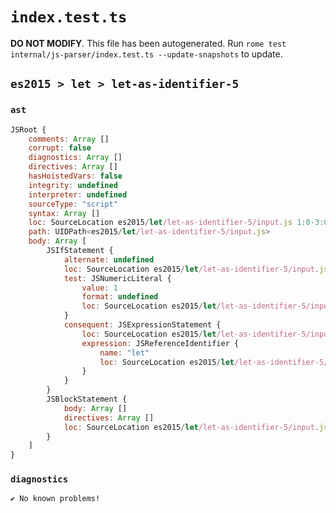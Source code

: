 # `index.test.ts`

**DO NOT MODIFY**. This file has been autogenerated. Run `rome test internal/js-parser/index.test.ts --update-snapshots` to update.

## `es2015 > let > let-as-identifier-5`

### `ast`

```javascript
JSRoot {
	comments: Array []
	corrupt: false
	diagnostics: Array []
	directives: Array []
	hasHoistedVars: false
	integrity: undefined
	interpreter: undefined
	sourceType: "script"
	syntax: Array []
	loc: SourceLocation es2015/let/let-as-identifier-5/input.js 1:0-3:0
	path: UIDPath<es2015/let/let-as-identifier-5/input.js>
	body: Array [
		JSIfStatement {
			alternate: undefined
			loc: SourceLocation es2015/let/let-as-identifier-5/input.js 1:0-1:10
			test: JSNumericLiteral {
				value: 1
				format: undefined
				loc: SourceLocation es2015/let/let-as-identifier-5/input.js 1:4-1:5
			}
			consequent: JSExpressionStatement {
				loc: SourceLocation es2015/let/let-as-identifier-5/input.js 1:7-1:10
				expression: JSReferenceIdentifier {
					name: "let"
					loc: SourceLocation es2015/let/let-as-identifier-5/input.js 1:7-1:10 (let)
				}
			}
		}
		JSBlockStatement {
			body: Array []
			directives: Array []
			loc: SourceLocation es2015/let/let-as-identifier-5/input.js 2:0-2:2
		}
	]
}
```

### `diagnostics`

```
✔ No known problems!

```
